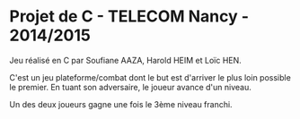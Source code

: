 # Projet de C - TELECOM Nancy - 2014/2015

Jeu réalisé en C par Soufiane AAZA, Harold HEIM et Loïc HEN.

C'est un jeu plateforme/combat dont le but est d'arriver le plus loin possible le premier.
En tuant son adversaire, le joueur avance d'un niveau.

Un des deux joueurs gagne une fois le 3ème niveau franchi.
